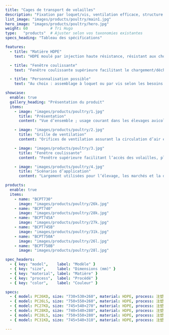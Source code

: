 ```yaml
---
title: "Cages de transport de volailles"
description: "Fixation par loquet/vis, ventilation efficace, structure robuste, adaptées au transport longue distance de volailles."
list_image: "images/products/poultry/main1.jpg"
hero_image: "images/products/poultry/hero.jpg"
weight: 60          # Tri Hugo
type:   "products"  # Ajuster selon vos taxonomies existantes
specs_heading: "Tableau des spécifications"

features:
  - title: "Matière HDPE"
    text: "HDPE moulé par injection haute résistance, résistant aux chocs, peu sujet aux fissures, durable à long terme."

  - title: "Fenêtre coulissante"
    text: "Fenêtre coulissante supérieure facilitant le chargement/déchargement et améliorant l’efficacité."

  - title: "Personnalisation possible"
    text: "Au choix : assemblage à loquet ou par vis selon les besoins ; couleurs et logo personnalisables, livraisons stables en série."

showcase:
  enable: true
  gallery_heading: "Présentation du produit"
  items:
    - image: "images/products/poultry/1.jpg"
      title: "Présentation"
      content: "Vue d’ensemble ; usage courant dans les élevages avicoles, abattoirs et chaînes de transport."

    - image: "images/products/poultry/2.jpg"
      title: "Grille de ventilation"
      content: "Orifices de ventilation assurant la circulation d’air et réduisant le stress en longue distance."

    - image: "images/products/poultry/3.jpg"
      title: "Fenêtre coulissante"
      content: "Fenêtre supérieure facilitant l’accès des volailles, plus simple et rapide."

    - image: "images/products/poultry/4.jpg"
      title: "Scénarios d’application"
      content: "Largement utilisées pour l’élevage, les marchés et la distribution/transport."

products:
  enable: true
  items:
    - name: "BCPT730"
      image: "images/products/poultry/26k.jpg"
    - name: "BCPT740"
      image: "images/products/poultry/28k.jpg"
    - name: "BCPT745A"
      image: "images/products/poultry/27k.jpg"
    - name: "BCPT745B"
      image: "images/products/poultry/31k.jpg"
    - name: "BCPT750A"
      image: "images/products/poultry/26l.jpg"
    - name: "BCPT750B"
      image: "images/products/poultry/28l.jpg"

spec_headers:
  - { key: "model",    label: "Modèle" }
  - { key: "size",     label: "Dimensions (mm)" }
  - { key: "material", label: "Matière" }
  - { key: "process",  label: "Procédé" }
  - { key: "color",    label: "Couleur" }

specs:
  - { model: PC26KD, size: "730×530×260", material: HDPE, process: 注塑, color: 白 }
  - { model: PC26LS, size: "750×550×260", material: HDPE, process: 注塑, color: 白 }
  - { model: PC27KD, size: "745×540×270", material: HDPE, process: 注塑, color: 白 }
  - { model: PC28KD, size: "740×540×280", material: HDPE, process: 注塑, color: 白 }
  - { model: PC28LS, size: "750×550×280", material: HDPE, process: 注塑, color: 白 }
  - { model: PC31KD, size: "745×540×310", material: HDPE, process: 注塑, color: 白 }

---
```

